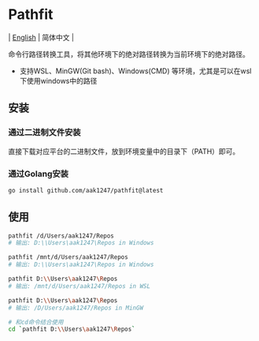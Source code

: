 # Pathfit

| [English](README.md) | 简体中文 |

命令行路径转换工具，将其他环境下的绝对路径转换为当前环境下的绝对路径。

- 支持WSL、MinGW(Git bash)、Windows(CMD) 等环境，尤其是可以在wsl下使用windows中的路径

## 安装

### 通过二进制文件安装

直接下载对应平台的二进制文件，放到环境变量中的目录下（PATH）即可。

### 通过Golang安装

```bash
go install github.com/aak1247/pathfit@latest
```

## 使用

```bash
pathfit /d/Users/aak1247/Repos
# 输出: D:\\Users\aak1247\Repos in Windows

pathfit /mnt/d/Users/aak1247/Repos
# 输出: D:\\Users\aak1247\Repos in Windows

pathfit D:\\Users\aak1247\Repos
# 输出: /mnt/d/Users/aak1247/Repos in WSL

pathfit D:\\Users\aak1247\Repos
# 输出: /D/Users/aak1247/Repos in MinGW

# 和cd命令结合使用
cd `pathfit D:\\Users\aak1247\Repos`
```
